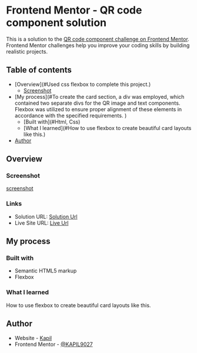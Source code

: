 # Frontend Mentor - QR code component solution

This is a solution to the [QR code component challenge on Frontend Mentor](https://www.frontendmentor.io/challenges/qr-code-component-iux_sIO_H). Frontend Mentor challenges help you improve your coding skills by building realistic projects. 

## Table of contents

- [Overview](#Used css flexbox to complete this project.)
  - [Screenshot](https://user-images.githubusercontent.com/76560065/226164091-e673baac-4ba5-4a01-9f9a-507ecab7f7b8.png)
- [My process](#To create the card section, a div was employed, which contained two separate divs for the QR image and text components. Flexbox was utilized to ensure proper alignment of these elements in accordance with the specified requirements. )
  - [Built with](#Html, Css)
  - [What I learned](#How to use flexbox to create beautiful card layouts like this.)
- [Author](#Kapil)

## Overview

### Screenshot
[screenshot](https://user-images.githubusercontent.com/76560065/226164091-e673baac-4ba5-4a01-9f9a-507ecab7f7b8.pnghttps://user-images.githubusercontent.com/76560065/226164091-e673baac-4ba5-4a01-9f9a-507ecab7f7b8.png)

### Links

- Solution URL: [Solution Url](https://github.com/KAPIL9027/qrcode-challenge-frontend_mentor)
- Live Site URL: [Live Url](https://kapil9027.github.io/qrcode-challenge-frontend_mentor/qr-code-component-main/)

## My process

### Built with

- Semantic HTML5 markup
- Flexbox

### What I learned

How to use flexbox to create beautiful card layouts like this.

## Author

- Website - [Kapil](https://github.com/KAPIL9027/)
- Frontend Mentor - [@KAPIL9027](https://www.frontendmentor.io/profile/@KAPIL9027)
